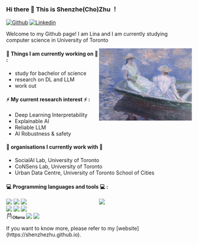 ### Hi there 👋 This is Shenzhe(Cho)Zhu ！
 
 
[![Github](https://img.shields.io/badge/-Github-000?style=flat&logo=Github&logoColor=white)](https://github.com/FywOo02)
[![Linkedin](https://img.shields.io/badge/-LinkedIn-blue?style=flat&logo=Linkedin&logoColor=white)](https://www.linkedin.com/in/shenzhezhu0531/)
 
Welcome to my Github page! I am Lina and I am currently studying computer science in University of Toronto
 
<img align="right" alt="img" src="https://github.com/FywOo02/FywOo02/blob/main/claude-monet_junge-madchen-im-boot_1887_web-_c_-the-national-museum-of-western-art--tokio--sammlung-matsukata.1200x0.jpg" width="50%" height="auto" />
 
 
#### 🌱 Things I am currently working on 🌱 : 
- study for bachelor of science 
- research on DL and LLM
- work out
 
#### ⚡ My current research interest ⚡ : 
- Deep Learning Interpretability
- Explainable AI
- Reliable LLM
- AI Robustness & safety

#### 🌻 organisations I currently work with 🌻
- SocialAI Lab, University of Toronto
- CoNSens Lab, University of Toronto
- Urban Data Centre, University of Toronto School of Cities
  

#### :computer: Programming languages and tools :computer: : 
<p>
<img width="50%" align="right" src="https://github-readme-stats.vercel.app/api?username=ShenzheZhu&show_icons=true&hide_border=true" />
<code><img width="10%" src="https://www.vectorlogo.zone/logos/python/python-ar21.svg"></code>
<code><img width="10%" src="https://www.vectorlogo.zone/logos/tensorflow/tensorflow-ar21.svg"></code>
<code><img width="10%" src="https://www.vectorlogo.zone/logos/pytorch/pytorch-ar21.svg"></code>
<br />
<code><img width="10%" src="https://www.vectorlogo.zone/logos/google_cloud/google_cloud-ar21.svg"></code>
<code><img width="10%" src="https://www.vectorlogo.zone/logos/amazon_aws/amazon_aws-ar21.svg"></code>
<code><img width="10%" src="https://www.vectorlogo.zone/logos/microsoft_azure/microsoft_azure-ar21.svg"></code>
<br />
<code><img width="10%" src="https://github.com/cncf/landscape/blob/master/hosted_logos/ollama.svg"></code>
<code><img width="10%" src="https://github.com/gilbarbara/logos/blob/main/logos/hugging-face.svg"></code>
<code><img width="10%" src="https://github.com/gilbarbara/logos/blob/main/logos/google-gemini.svg"></code>
</p>
If you want to know more, please refer to my [website](https://shenzhezhu.github.io).
